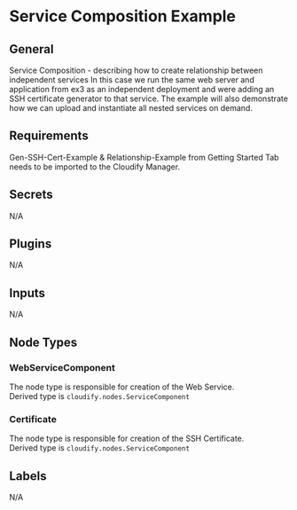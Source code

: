 # Service Composition Example

## General

Service Composition - describing how to create relationship between independent services
In this case we run the same web server and application from ex3 as an independent deployment
and were adding an SSH certificate generator to that service.
The example will also demonstrate how we can upload and instantiate all nested services on demand.


## Requirements

Gen-SSH-Cert-Example & Relationship-Example from Getting Started Tab needs to be imported to the Cloudify Manager.

## Secrets

N/A

## Plugins

N/A

## Inputs

N/A

## Node Types

### WebServiceComponent
The node type is responsible for creation of the Web Service.\
Derived type is `cloudify.nodes.ServiceComponent`

### Certificate
The node type is responsible for creation of the SSH Certificate.\
Derived type is `cloudify.nodes.ServiceComponent`

## Labels

N/A